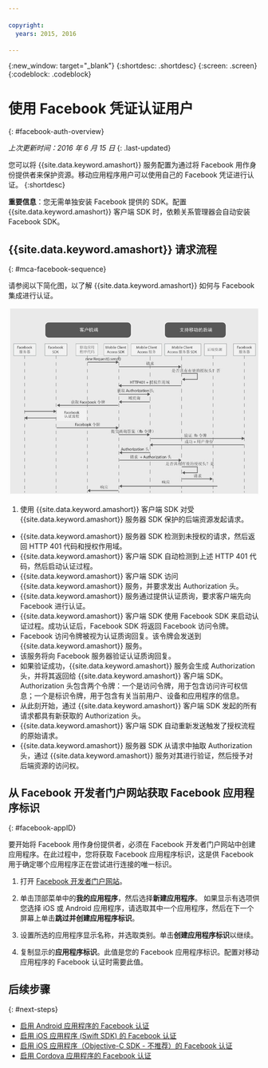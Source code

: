 ```yaml
---

copyright:
  years: 2015, 2016

---
```

{:new_window: target="_blank"}
{:shortdesc: .shortdesc}
{:screen: .screen}
{:codeblock: .codeblock}

# 使用 Facebook 凭证认证用户
{: #facebook-auth-overview}

*上次更新时间：2016 年 6 月 15 日*
{: .last-updated}

您可以将 {{site.data.keyword.amashort}} 服务配置为通过将 Facebook 用作身份提供者来保护资源。移动应用程序用户可以使用自己的 Facebook 凭证进行认证。
{:shortdesc}

**重要信息**：您无需单独安装 Facebook 提供的 SDK。配置 {{site.data.keyword.amashort}} 客户端 SDK 时，依赖关系管理器会自动安装 Facebook SDK。

## {{site.data.keyword.amashort}} 请求流程
{: #mca-facebook-sequence}

请参阅以下简化图，以了解 {{site.data.keyword.amashort}} 如何与 Facebook 集成进行认证。

![图像](images/mca-sequence-facebook.jpg)

1. 使用 {{site.data.keyword.amashort}} 客户端 SDK 对受 {{site.data.keyword.amashort}} 服务器 SDK 保护的后端资源发起请求。
* {{site.data.keyword.amashort}} 服务器 SDK 检测到未授权的请求，然后返回 HTTP 401 代码和授权作用域。
* {{site.data.keyword.amashort}} 客户端 SDK 自动检测到上述 HTTP 401 代码，然后启动认证过程。
* {{site.data.keyword.amashort}} 客户端 SDK 访问 {{site.data.keyword.amashort}} 服务，并要求发出 Authorization 头。
* {{site.data.keyword.amashort}} 服务通过提供认证质询，要求客户端先向 Facebook 进行认证。
* {{site.data.keyword.amashort}} 客户端 SDK 使用 Facebook SDK 来启动认证过程。成功认证后，Facebook SDK 将返回 Facebook 访问令牌。
* Facebook 访问令牌被视为认证质询回复。该令牌会发送到 {{site.data.keyword.amashort}} 服务。
* 该服务将向 Facebook 服务器验证认证质询回复。
* 如果验证成功，{{site.data.keyword.amashort}} 服务会生成 Authorization 头，并将其返回给 {{site.data.keyword.amashort}} 客户端 SDK。Authorization 头包含两个令牌：一个是访问令牌，用于包含访问许可权信息；一个是标识令牌，用于包含有关当前用户、设备和应用程序的信息。
* 从此刻开始，通过 {{site.data.keyword.amashort}} 客户端 SDK 发起的所有请求都具有新获取的 Authorization 头。
* {{site.data.keyword.amashort}} 客户端 SDK 自动重新发送触发了授权流程的原始请求。
* {{site.data.keyword.amashort}} 服务器 SDK 从请求中抽取 Authorization 头，通过 {{site.data.keyword.amashort}} 服务对其进行验证，然后授予对后端资源的访问权。

## 从 Facebook 开发者门户网站获取 Facebook 应用程序标识
{: #facebook-appID}

要开始将 Facebook 用作身份提供者，必须在 Facebook 开发者门户网站中创建应用程序。在此过程中，您将获取 Facebook 应用程序标识，这是供 Facebook 用于确定哪个应用程序正在尝试进行连接的唯一标识。

1. 打开 [Facebook 开发者门户网站](https://developers.facebook.com)。

1. 单击顶部菜单中的**我的应用程序**，然后选择**新建应用程序**。
如果显示有选项供您选择 iOS 或 Android 应用程序，请选取其中一个应用程序，然后在下一个屏幕上单击**跳过并创建应用程序标识**。

1. 设置所选的应用程序显示名称，并选取类别。单击**创建应用程序标识**以继续。

1. 复制显示的**应用程序标识**。此值是您的 Facebook 应用程序标识。配置对移动应用程序的 Facebook 认证时需要此值。

## 后续步骤
{: #next-steps}

* [启用 Android 应用程序的 Facebook 认证](facebook-auth-android.html)
* [启用 iOS 应用程序 (Swift SDK) 的 Facebook 认证](facebook-auth-ios-swift-sdk.html)
* [启用 iOS 应用程序（Objective-C SDK - 不推荐）的 Facebook 认证](facebook-auth-ios.html)
* [启用 Cordova 应用程序的 Facebook 认证](facebook-auth-cordova.html)
